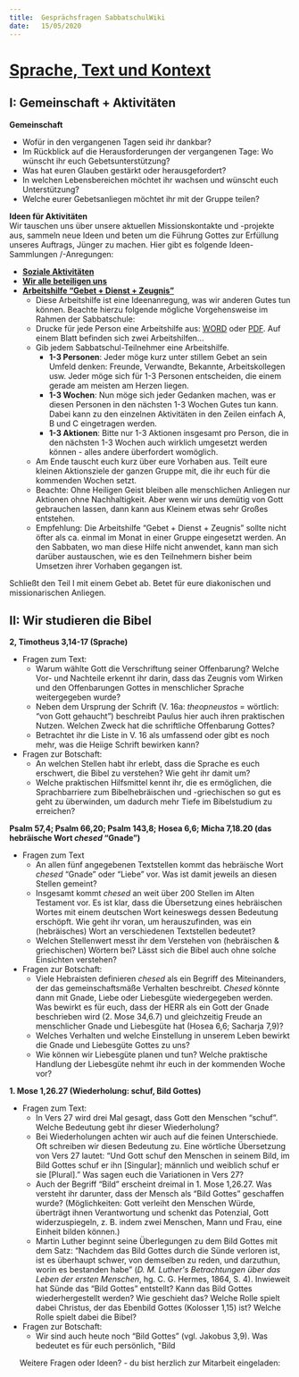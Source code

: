 ```yaml
---
title:  Gesprächsfragen SabbatschulWiki
date:   15/05/2020
---
```


[Sprache, Text und Kontext](https://sabbath-school.adventech.io/de/2020-02/07/01)
=================================================================================

I: Gemeinschaft + Aktivitäten
-----------------------------

**Gemeinschaft**

-   Wofür in den vergangenen Tagen seid ihr dankbar?
-   Im Rückblick auf die Herausforderungen der vergangenen Tage: Wo
    wünscht ihr euch Gebetsunterstützung?
-   Was hat euren Glauben gestärkt oder herausgefordert?
-   In welchen Lebensbereichen möchtet ihr wachsen und wünscht euch
    Unterstützung?
-   Welche eurer Gebetsanliegen möchtet ihr mit der Gruppe teilen?

**Ideen für Aktivitäten**\
Wir tauschen uns über unsere aktuellen Missionskontakte und -projekte
aus, sammeln neue Ideen und beten um die Führung Gottes zur Erfüllung
unseres Auftrags, Jünger zu machen. Hier gibt es folgende
Ideen-Sammlungen /-Anregungen:

-   **[Soziale
    Aktivitäten](Medium:Soziale_Aktivitäten_1.3.pdf "wikilink")**
-   **[Wir alle beteiligen
    uns](Medium:Wir_alle_beteiligen_uns_1.2.pdf "wikilink")**
-   **[Arbeitshilfe “Gebet + Dienst +
    Zeugnis”](Medium:Teil_III_Arbeitshilfe_Gebet_+_Dienst_+_Zeugnis.pdf "wikilink")**
    -   Diese Arbeitshilfe ist eine Ideenanregung, was wir anderen Gutes
        tun können. Beachte hierzu folgende mögliche Vorgehensweise im
        Rahmen der Sabbatschule:
    -   Drucke für jede Person eine Arbeitshilfe aus:
        [WORD](Medium:Teil_III_Arbeitshilfe_Gebet_+_Dienst_+_Zeugnis_V3.docx "wikilink")
        oder
        [PDF](Medium:Teil_III_Arbeitshilfe_Gebet_+_Dienst_+_Zeugnis.pdf "wikilink").
        Auf einem Blatt befinden sich zwei Arbeitshilfen...
    -   Gib jedem Sabbatschul-Teilnehmer eine Arbeitshilfe.
        -   **1-3 Personen**: Jeder möge kurz unter stillem Gebet an
            sein Umfeld denken: Freunde, Verwandte, Bekannte,
            Arbeitskollegen usw. Jeder möge sich für 1-3 Personen
            entscheiden, die einem gerade am meisten am Herzen liegen.
        -   **1-3 Wochen**: Nun möge sich jeder Gedanken machen, was er
            diesen Personen in den nächsten 1-3 Wochen Gutes tun kann.
            Dabei kann zu den einzelnen Aktivitäten in den Zeilen
            einfach A, B und C eingetragen werden.
        -   **1-3 Aktionen**: Bitte nur 1-3 Aktionen insgesamt pro
            Person, die in den nächsten 1-3 Wochen auch wirklich
            umgesetzt werden können - alles andere überfordert
            womöglich.
    -   Am Ende tauscht euch kurz über eure Vorhaben aus. Teilt eure
        kleinen Aktionsziele der ganzen Gruppe mit, die ihr euch für die
        kommenden Wochen setzt.
    -   Beachte: Ohne Heiligen Geist bleiben alle menschlichen Anliegen
        nur Aktionen ohne Nachhaltigkeit. Aber wenn wir uns demütig von
        Gott gebrauchen lassen, dann kann aus Kleinem etwas sehr Großes
        entstehen.
    -   Empfehlung: Die Arbeitshilfe “Gebet + Dienst + Zeugnis” sollte
        nicht öfter als ca. einmal im Monat in einer Gruppe eingesetzt
        werden. An den Sabbaten, wo man diese Hilfe nicht anwendet, kann
        man sich darüber austauschen, wie es den Teilnehmern bisher beim
        Umsetzen ihrer Vorhaben gegangen ist.

Schließt den Teil I mit einem Gebet ab. Betet für eure diakonischen und
missionarischen Anliegen.

II: Wir studieren die Bibel
---------------------------

**2, Timotheus 3,14-17 (Sprache)**

-   Fragen zum Text:
    -   Warum wählte Gott die Verschriftung seiner Offenbarung? Welche
        Vor- und Nachteile erkennt ihr darin, dass das Zeugnis vom
        Wirken und den Offenbarungen Gottes in menschlicher Sprache
        weitergegeben wurde?
    -   Neben dem Ursprung der Schrift (V. 16a: *theopneustos* =
        wörtlich: “von Gott gehaucht”) beschreibt Paulus hier auch ihren
        praktischen Nutzen. Welchen Zweck hat die schriftliche
        Offenbarung Gottes?
    -   Betrachtet ihr die Liste in V. 16 als umfassend oder gibt es
        noch mehr, was die Heiige Schrift bewirken kann?
-   Fragen zur Botschaft:
    -   An welchen Stellen habt ihr erlebt, dass die Sprache es euch
        erschwert, die Bibel zu verstehen? Wie geht ihr damit um?
    -   Welche praktischen Hilfsmittel kennt ihr, die es ermöglichen,
        die Sprachbarriere zum Bibelhebräischen und -griechischen so gut
        es geht zu überwinden, um dadurch mehr Tiefe im Bibelstudium zu
        erreichen?

**Psalm 57,4; Psalm 66,20; Psalm 143,8; Hosea 6,6; Micha 7,18.20 (das
hebräische Wort *chesed* “Gnade”)**

-   Fragen zum Text
    -   An allen fünf angegebenen Textstellen kommt das hebräische Wort
        *chesed* “Gnade” oder “Liebe” vor. Was ist damit jeweils an
        diesen Stellen gemeint?
    -   Insgesamt kommt *chesed* an weit über 200 Stellen im Alten
        Testament vor. Es ist klar, dass die Übersetzung eines
        hebräischen Wortes mit einem deutschen Wort keineswegs dessen
        Bedeutung erschöpft. Wie geht ihr voran, um herauszufinden, was
        ein (hebräisches) Wort an verschiedenen Textstellen bedeutet?
    -   Welchen Stellenwert messt ihr dem Verstehen von (hebräischen &
        griechischen) Wörtern bei? Lässt sich die Bibel auch ohne solche
        Einsichten verstehen?
-   Fragen zur Botschaft:
    -   Viele Hebraisten definieren *chesed* als ein Begriff des
        Miteinanders, der das gemeinschaftsmäße Verhalten beschreibt.
        *Chesed* könnte dann mit Gnade, Liebe oder Liebesgüte
        wiedergegeben werden. Was bewirkt es für euch, dass der HERR als
        ein Gott der Gnade beschrieben wird (2. Mose 34,6.7) und
        gleichzeitig Freude an menschlicher Gnade und Liebesgüte hat
        (Hosea 6,6; Sacharja 7,9)?
    -   Welches Verhalten und welche Einstellung in unserem Leben
        bewirkt die Gnade und Liebesgüte Gottes zu uns?
    -   Wie können wir Liebesgüte planen und tun? Welche praktische
        Handlung der Liebesgüte nehmt ihr euch in der kommenden Woche
        vor?

**1. Mose 1,26.27 (Wiederholung: schuf, Bild Gottes)**

-   Fragen zum Text:
    -   In Vers 27 wird drei Mal gesagt, dass Gott den Menschen “schuf”.
        Welche Bedeutung gebt ihr dieser Wiederholung?
    -   Bei Wiederholungen achten wir auch auf die feinen Unterschiede.
        Oft schreiben wir diesen Bedeutung zu. Eine wörtliche
        Übersetzung von Vers 27 lautet: “Und Gott schuf den Menschen in
        seinem Bild, im Bild Gottes schuf er ihn \[Singular\]; männlich
        und weiblich schuf er sie \[Plural\].” Was sagen euch die
        Variationen in Vers 27?
    -   Auch der Begriff “Bild” erscheint dreimal in 1. Mose 1,26.27.
        Was versteht ihr darunter, dass der Mensch als “Bild Gottes”
        geschaffen wurde? (Möglichkeiten: Gott verleiht den Menschen
        Würde, überträgt ihnen Verantwortung und schenkt das Potenzial,
        Gott widerzuspiegeln, z. B. indem zwei Menschen, Mann und Frau,
        eine Einheit bilden können.)
    -   Martin Luther beginnt seine Überlegungen zu dem Bild Gottes mit
        dem Satz: “Nachdem das Bild Gottes durch die Sünde verloren ist,
        ist es überhaupt schwer, von demselben zu reden, und darzuthun,
        worin es bestanden habe” (*D. M. Luther's Betrachtungen über das
        Leben der ersten Menschen*, hg. C. G. Hermes, 1864, S. 4).
        Inwieweit hat Sünde das “Bild Gottes” entstellt? Kann das Bild
        Gottes wiederhergestellt werden? Wie geschieht das? Welche Rolle
        spielt dabei Christus, der das Ebenbild Gottes (Kolosser 1,15)
        ist? Welche Rolle spielt dabei die Bibel?
-   Fragen zur Botschaft:
    -   Wir sind auch heute noch “Bild Gottes” (vgl. Jakobus 3,9). Was
        bedeutet es für euch persönlich, "Bild

<center>
Weitere Fragen oder Ideen? - du bist herzlich zur Mitarbeit eingeladen:
<https://wiki.sabbatschule.at>

</center>


